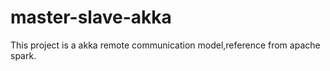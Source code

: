 master-slave-akka
=================
This project is a akka remote communication model,reference from apache spark.
